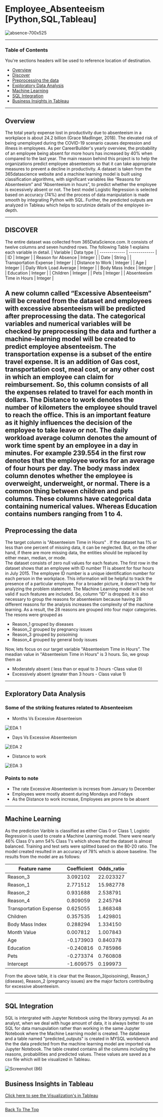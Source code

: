 # Employee_Absenteeism [Python,SQL,Tableau]


![absence-700x525](https://user-images.githubusercontent.com/68263684/107470144-27786e80-6b28-11eb-840f-ff9b9c0ea44a.jpg)



---

### Table of Contents
You're sections headers will be used to reference location of destination.

- [Overview](#Overview)
- [Discover](#Discover)
- [Preprocessing the data](#Preprocessing-the-data)
- [Exploratory Data Analysis](#Exploratory-Data-Analysis)
- [Machine Learning](#Machine-Learning)
- [SQL Integration](#SQL-Integration)
- [Business Insights in Tableau](#Business-Insights-in-Tableau)

---

## Overview

The total yearly expense lost in productivity due to absenteeism in a workplace is about 24.2 billion (Grace Madlinger, 2018). The elevated risk of being unemployed during the COVID-19 scenario causes depression and illness in employees. As per CareerBuilder's yearly overview, the probability of an employee being absent for more hours has increased by 40% when compared to the last year. The main reason behind this project is to help the organizations predict employee absenteeism so that it can take appropriate measures to prevent a decline in productivity. A dataset is taken from the 365datascience website and a machine learning model is built using classification algorithms, with significant variables like “Reasons for Absenteeism” and “Absenteeism in hours”, to predict whether the employee is excessively absent or not. The best model Logistic Regression is selected based on accuracy (74%) and the process of data manipulation is made smooth by integrating Python with SQL. Further, the predicted outputs are analyzed in Tableau which helps to scrutinize details of the employee in-depth.

---
## DISCOVER
The entire dataset was collected from 365DataScience.com. It consists of twelve columns and seven hundred rows. The following Table 1 explains each variable in detail. 
| Variable  | Data type |
| ------------- | ------------- |
| ID  | Integer  |
| Reason for Absence  | Integer  |
| Date	  | String  |
| Transportation Expense  | Integer  |
| Distance to Work  | Integer |
| Age  | Integer  |
| Daily Work Load Average  | Integer  |
| Body Mass Index | Integer  |
| Education  | Integer  |
| Children  | Integer  |
| Pets  | Integer  |
| Absenteeism Time in Hours  | Integer  |

A new column called “Excessive Absenteeism” will be created from the dataset and employees with excessive absenteeism will be predicted after preprocessing the data. The categorical variables and numerical variables will be checked by preprocessing the data and further a machine-learning model will be created to predict employee absenteeism. 
The transportation expense is a subset of the entire travel expense. It is an addition of Gas cost, transportation cost, meal cost, or any other cost in which an employee can claim for reimbursement. So, this column consists of all the expenses related to travel for each month in dollars. The Distance to work denotes the number of kilometers the employee should travel to reach the office. This is an important feature as it highly influences the decision of the employee to take leave or not. The daily workload average column denotes the amount of work time spent by an employee in a day in minutes. For example 239.554 in the first row denotes that the employee works for an average of four hours per day. The body mass index column denotes whether the employee is overweight, underweight, or normal. There is a common thing between children and pets columns. These columns have categorical data containing numerical values. Whereas Education contains numbers ranging from 1 to 4. 
---
## Preprocessing the data

The target column is "Absenteeism Time in Hours" . If the dataset has 1% or less than one percent of missing data, it can be neglected. But, on the other hand, if there are more missing data, the entities should be replaced by either mean, median, or mode.  
The dataset consists of zero null values for each feature. The first row in the dataset shows that an employee with ID number 11 is absent for four hours in July 2015. The employee ID number is a unique identification number for each person in the workplace. This information will be helpful to track the presence of a particular employee. For a broader picture, it doesn't help for analyzing the problem statement. The Machine Learning model will be not valid if such features are included. So, column “ID” is dropped. 
It is also necessary to group the reasons for absenteeism because having 28 different reasons for the analysis increases the complexity of the machine learning. As a result, the 28 reasons are grouped into four major categories. The resons were grouped as 

- Reason_1 grouped by diseases
- Reason_2 grouped by pregnancy issues
- Reason_3 grouped by poisoining
- Reason_4 grouped by general body issues

Now, lets focus on our target variable "Absenteeism Time in Hours". The meadian value in "Absenteeism Time in Hours" is 3 hours. So, we group them as 

- Moderately absent ( less than or equal to 3 hours -Class value 0)
- Excessively absent (greater than 3 hours - Class value 1)

---

## Exploratory Data Analysis
### Some of the striking features related to Absenteeism

- Months Vs Excessive Absenteeism

![EDA 1](https://user-images.githubusercontent.com/68263684/107476943-1897b900-6b34-11eb-8132-1f1520791d81.png)

- Days Vs Excessive Absenteeism

![EDA 2](https://user-images.githubusercontent.com/68263684/107477034-4a108480-6b34-11eb-9b3f-6f741d64733d.png)

- Distance to work

![EDA 3](https://user-images.githubusercontent.com/68263684/107477083-63193580-6b34-11eb-9861-94f452bc2a38.png)



### Points to note

- The rate Excessive Absenteeism is increses from January to December
- Employees were mostly absent during Mondays and Fridays
- As the Distance to work increase, Employees are prone to be absent

---

## Machine Learning

As the prediction Varible is classified as either Clas 0 or Class 1, Logistic Regression is used to create a Machine Learning model. There were nearly 46% Class 0's amn 54% Class 1's which shows that the dataset is almost balanced. Training and test sets were splitted based on the 80-20 ratio. The model created resulted in an accuracy of 78% which is above baseline. The results from the model are as follows:


| Feature name | 	Coefficient	| Odds_ratio | 
| ------------- | ------------- |------------- |
| Reason_3 | 	3.092102 | 	22.023327 | 
| 	Reason_1 | 	2.771512 | 	15.982778 | 
| Reason_2 | 	0.931688 | 	2.538791 | 
| 	Reason_4 | 	0.809059 | 	2.245794
| 	Transportation Expense | 	0.625055 | 	1.868348
| 	Children | 	0.357535 | 	1.429801
| 	Body Mass Index | 	0.288294 | 	1.334150
| 	Month Value | 	0.007812 | 	1.007843
| 	Age | 	-0.173903 | 	0.840378
| 	Education | 	-0.240816 | 	0.785986
| 	Pets | 	-0.273374 | 	0.760808
| Intercept | 	-1.609575 | 	0.199973

From the above table, it is clear that the Reason_3(poisoining), Reason_1 (disease), Reason_2 (pregnancy issues) are the major factors contributing for excessive absenteeism.

---
## SQL Integration

SQL is intergrated with Jupyter Notebook using the library pymysql. As an analyst, when we deal with huge amount of data, it is always better to use SQL for data manupulation rather than working in the same Jupyter Notebook where the Machine Learning model is created. The databease and a table named "predicted_outputs" is created in MYSQL workbench and the the data predicted from the machine learning model are imported via Jupyter Notebook. The table created contains all the columns including the reasons, probabilities and predicted values. These values are saved as a csv file which will be visualized in Tableau. 

![Screenshot (86)](https://user-images.githubusercontent.com/68263684/107481349-43394000-6b3b-11eb-8471-046611d8237b.png)



## Business Insights in Tableau

[Click here to see the Visualization's in Tableau](https://public.tableau.com/profile/mohamed.asfar.babul.hussain#!/vizhome/Portfolio2_16128568419720/ReasonsVSProbabilty)


---
[Back To The Top](#Employee_Absenteeism)


